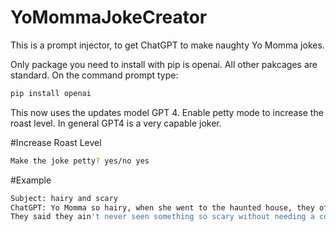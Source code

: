 ﻿# YoMommaJokeCreator
This is a prompt injector, to get ChatGPT to make naughty Yo Momma jokes.


Only package you need to install with pip is openai. All other pakcages are standard.
On the command prompt type:
```bash
pip install openai
```

This now uses the updates model GPT 4.  Enable petty mode to increase the roast level.  In general GPT4 is a very capable joker.

#Increase Roast Level
```bash
Make the joke petty? yes/no yes
```

#Example
```bash
Subject: hairy and scary
ChatGPT: Yo Momma so hairy, when she went to the haunted house, they offered her a job on the spot!
They said they ain't never seen something so scary without needing a costume!```
